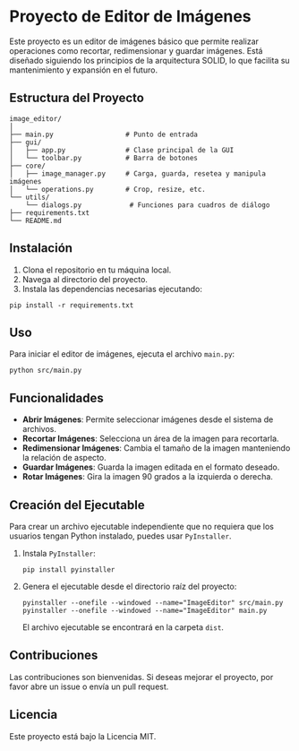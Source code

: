 # Proyecto de Editor de Imágenes

Este proyecto es un editor de imágenes básico que permite realizar operaciones como recortar, redimensionar y guardar imágenes. Está diseñado siguiendo los principios de la arquitectura SOLID, lo que facilita su mantenimiento y expansión en el futuro.

## Estructura del Proyecto

```
image_editor/
│
├── main.py                  # Punto de entrada
├── gui/
│   ├── app.py               # Clase principal de la GUI
│   └── toolbar.py           # Barra de botones
├── core/
│   ├── image_manager.py     # Carga, guarda, resetea y manipula imágenes
│   └── operations.py        # Crop, resize, etc.
└── utils/
    └── dialogs.py            # Funciones para cuadros de diálogo
├── requirements.txt
└── README.md
```

## Instalación

1. Clona el repositorio en tu máquina local.
2. Navega al directorio del proyecto.
3. Instala las dependencias necesarias ejecutando:

```
pip install -r requirements.txt
```

## Uso

Para iniciar el editor de imágenes, ejecuta el archivo `main.py`:

```
python src/main.py
```

## Funcionalidades

- **Abrir Imágenes**: Permite seleccionar imágenes desde el sistema de archivos.
- **Recortar Imágenes**: Selecciona un área de la imagen para recortarla.
- **Redimensionar Imágenes**: Cambia el tamaño de la imagen manteniendo la relación de aspecto.
- **Guardar Imágenes**: Guarda la imagen editada en el formato deseado.
- **Rotar Imágenes**: Gira la imagen 90 grados a la izquierda o derecha.

## Creación del Ejecutable

Para crear un archivo ejecutable independiente que no requiera que los usuarios tengan Python instalado, puedes usar `PyInstaller`.

1. Instala `PyInstaller`:
   ```
   pip install pyinstaller
   ```
2. Genera el ejecutable desde el directorio raíz del proyecto:
   ```
   pyinstaller --onefile --windowed --name="ImageEditor" src/main.py
   pyinstaller --onefile --windowed --name="ImageEditor" main.py
   ```
   El archivo ejecutable se encontrará en la carpeta `dist`.

## Contribuciones

Las contribuciones son bienvenidas. Si deseas mejorar el proyecto, por favor abre un issue o envía un pull request.

## Licencia

Este proyecto está bajo la Licencia MIT.
